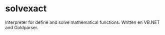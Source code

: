 # solvexact
Interpreter for define and solve mathematical functions. Written en VB.NET and Goldparser.
